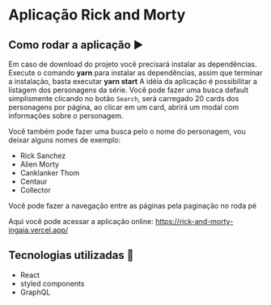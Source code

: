 # Aplicação Rick and Morty

## Como rodar a aplicação :arrow_forward:

Em caso de download do projeto você precisará instalar as dependências.
Execute o comando **yarn** para instalar as dependências, assim que terminar a instalação, basta executar **yarn start**
A idéia da aplicação é possibilitar a listagem dos personagens da série.
Você pode fazer uma busca default simplismente clicando no botão `Search`, será carregado 20 cards dos personagens por página,
ao clicar em um card, abrirá um modal com informações sobre o personagem.

Você também pode fazer uma busca pelo o nome do personagem, vou deixar alguns nomes de exemplo: 

* Rick Sanchez
* Alien Morty
* Canklanker Thom
* Centaur
* Collector

Você pode fazer a navegação entre as páginas pela paginação no roda pé

Aqui você pode acessar a aplicação online: https://rick-and-morty-ingaia.vercel.app/


## Tecnologias utilizadas :robot:
* React 
* styled components
* GraphQL
